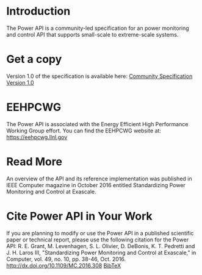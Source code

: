 # Introduction

The Power API is a community-led specification for an power monitoring and control API that supports small-scale to extreme-scale systems.

# Get a copy

Version 1.0 of the specification is available here: [Community Specification Version 1.0](https://pwrapi.github.io/files/powerapi_v10.pdf)

# EEHPCWG

The Power API is associated with the Energy Efficient High Performance Working Group effort. You can find the EEHPCWG website at: <https://eehpcwg.llnl.gov> 

# Read More

An overview of the API and its reference implementation was published in IEEE Computer magazine in October 2016 entitled Standardizing Power Monitoring and Control at Exascale.

# Cite Power API in Your Work 

If you are planning to modify or use the Power API in a published scientific paper or technical report, please use the following citation for the Power API: 
R. E. Grant, M. Levenhagen, S. L. Olivier, D. DeBonis, K. T. Pedretti and J. H. Laros III, "Standardizing Power Monitoring and Control at Exascale," in Computer, vol. 49, no. 10, pp. 38-46, Oct. 2016. <http://dx.doi.org/10.1109/MC.2016.308> [BibTeX](files/powerapi_bibtex.bib)

